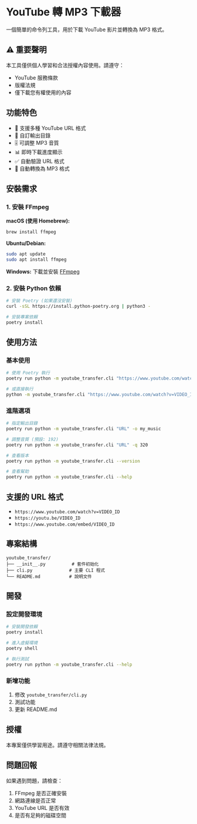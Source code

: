 # YouTube 轉 MP3 下載器

一個簡單的命令列工具，用於下載 YouTube 影片並轉換為 MP3 格式。

## ⚠️ 重要聲明

本工具僅供個人學習和合法授權內容使用。請遵守：
- YouTube 服務條款
- 版權法規
- 僅下載您有權使用的內容

## 功能特色

- 🎵 支援多種 YouTube URL 格式
- 📁 自訂輸出目錄
- 🎚️ 可調整 MP3 音質
- 📊 即時下載進度顯示
- ✅ 自動驗證 URL 格式
- 🔄 自動轉換為 MP3 格式

## 安裝需求

### 1. 安裝 FFmpeg

**macOS (使用 Homebrew):**
```bash
brew install ffmpeg
```

**Ubuntu/Debian:**
```bash
sudo apt update
sudo apt install ffmpeg
```

**Windows:**
下載並安裝 [FFmpeg](https://ffmpeg.org/download.html)

### 2. 安裝 Python 依賴

```bash
# 安裝 Poetry (如果還沒安裝)
curl -sSL https://install.python-poetry.org | python3 -

# 安裝專案依賴
poetry install
```

## 使用方法

### 基本使用

```bash
# 使用 Poetry 執行
poetry run python -m youtube_transfer.cli "https://www.youtube.com/watch?v=VIDEO_ID"

# 或直接執行
python -m youtube_transfer.cli "https://www.youtube.com/watch?v=VIDEO_ID"
```

### 進階選項

```bash
# 指定輸出目錄
poetry run python -m youtube_transfer.cli "URL" -o my_music

# 調整音質 (預設: 192)
poetry run python -m youtube_transfer.cli "URL" -q 320

# 查看版本
poetry run python -m youtube_transfer.cli --version

# 查看幫助
poetry run python -m youtube_transfer.cli --help
```

## 支援的 URL 格式

- `https://www.youtube.com/watch?v=VIDEO_ID`
- `https://youtu.be/VIDEO_ID`
- `https://www.youtube.com/embed/VIDEO_ID`

## 專案結構

```
youtube_transfer/
├── __init__.py          # 套件初始化
├── cli.py              # 主要 CLI 程式
└── README.md           # 說明文件
```

## 開發

### 設定開發環境

```bash
# 安裝開發依賴
poetry install

# 進入虛擬環境
poetry shell

# 執行測試
poetry run python -m youtube_transfer.cli --help
```

### 新增功能

1. 修改 `youtube_transfer/cli.py`
2. 測試功能
3. 更新 README.md

## 授權

本專案僅供學習用途。請遵守相關法律法規。

## 問題回報

如果遇到問題，請檢查：
1. FFmpeg 是否正確安裝
2. 網路連線是否正常
3. YouTube URL 是否有效
4. 是否有足夠的磁碟空間 